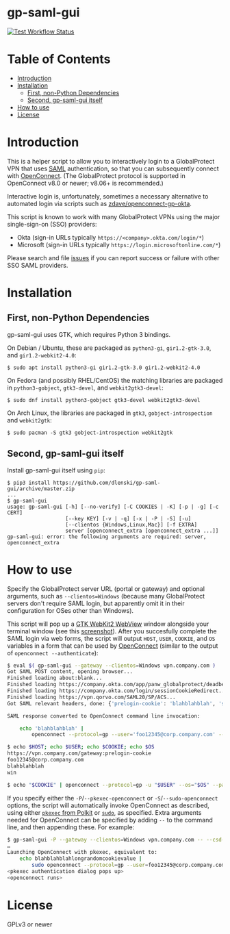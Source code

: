 gp-saml-gui
===========

[![Test Workflow Status](https://github.com/dlenski/gp-saml-gui/workflows/build/badge.svg)](https://github.com/dlenski/gp-saml-gui/actions?query=workflow%3Abuild)

Table of Contents
=================

  * [Introduction](#introduction)
  * [Installation](#installation)
    * [First, non-Python Dependencies](#first-non-python-dependencies)
    * [Second, gp-saml-gui itself](#second-gp-saml-gui-itself)
  * [How to use](#how-to-use)
  * [License](#license)

Introduction
============

This is a helper script to allow you to interactively login to a GlobalProtect VPN
that uses [SAML](https://en.wikipedia.org/wiki/Security_Assertion_Markup_Language)
authentication, so that you can subsequently connect with [OpenConnect](https://www.infradead.org/openconnect).
(The GlobalProtect protocol is supported in OpenConnect v8.0 or newer; v8.06+ is recommended.)

Interactive login is, unfortunately, sometimes a necessary alternative to automated
login via scripts such as
[zdave/openconnect-gp-okta](https://github.com/zdave/openconnect-gp-okta).

This script is known to work with many GlobalProtect VPNs using the major single-sign-on (SSO) providers:

- Okta (sign-in URLs typically `https://<company>.okta.com/login/*`)
- Microsoft (sign-in URLs typically `https://login.microsoftonline.com/*`)

Please search and file [issues](https://github.com/dlenski/gp-saml-gui/issues) if you can report success
or failure with other SSO SAML providers.

Installation
============

First, non-Python Dependencies
------------------------------

gp-saml-gui uses GTK, which requires Python 3 bindings.

On Debian / Ubuntu, these are packaged as `python3-gi`, `gir1.2-gtk-3.0`, and
`gir1.2-webkit2-4.0`:

```
$ sudo apt install python3-gi gir1.2-gtk-3.0 gir1.2-webkit2-4.0
```

On Fedora (and possibly RHEL/CentOS) the matching libraries are packaged in
`python3-gobject`, `gtk3-devel`, and `webkit2gtk3-devel`:

```
$ sudo dnf install python3-gobject gtk3-devel webkit2gtk3-devel
```

On Arch Linux, the libraries are packaged in `gtk3`, `gobject-introspection`
and `webkit2gtk`:

```
$ sudo pacman -S gtk3 gobject-introspection webkit2gtk
```

Second, gp-saml-gui itself
--------------------------

Install gp-saml-gui itself using `pip`:

```
$ pip3 install https://github.com/dlenski/gp-saml-gui/archive/master.zip
...
$ gp-saml-gui
usage: gp-saml-gui [-h] [--no-verify] [-C COOKIES | -K] [-p | -g] [-c CERT]
                   [--key KEY] [-v | -q] [-x | -P | -S] [-u]
                   [--clientos {Windows,Linux,Mac}] [-f EXTRA]
                   server [openconnect_extra [openconnect_extra ...]]
gp-saml-gui: error: the following arguments are required: server, openconnect_extra
```

How to use
==========

Specify the GlobalProtect server URL (portal or gateway) and optional
arguments, such as `--clientos=Windows` (because many GlobalProtect
servers don't require SAML login, but apparently omit it in their configuration
for OSes other than Windows).

This script will pop up a [GTK WebKit2 WebView](https://webkitgtk.org/) window
alongside your terminal window (see this [screenshot](screenshot.png)).
After you succesfully complete the SAML login via web forms, the script will output
`HOST`, `USER`, `COOKIE`, and `OS` variables in a form that can be used by
[OpenConnect](http://www.infradead.org/openconnect/juniper.html)
(similar to the output of `openconnect --authenticate`):

```sh
$ eval $( gp-saml-gui --gateway --clientos=Windows vpn.company.com )
Got SAML POST content, opening browser...
Finished loading about:blank...
Finished loading https://company.okta.com/app/panw_globalprotect/deadbeefFOOBARba1234/sso/saml...
Finished loading https://company.okta.com/login/sessionCookieRedirect...
Finished loading https://vpn.qorvo.com/SAML20/SP/ACS...
Got SAML relevant headers, done: {'prelogin-cookie': 'blahblahblah', 'saml-username': 'foo12345@corp.company.com', 'saml-slo': 'no', 'saml-auth-status': '1'}

SAML response converted to OpenConnect command line invocation:

    echo 'blahblahblah' |
        openconnect --protocol=gp --user='foo12345@corp.company.com' --os=win --usergroup=prelogin-cookie:gateway --passwd-on-stdin vpn.company.com

$ echo $HOST; echo $USER; echo $COOKIE; echo $OS
https://vpn.company.com/gateway:prelogin-cookie
foo12345@corp.company.com
blahblahblah
win

$ echo "$COOKIE" | openconnect --protocol=gp -u "$USER" --os="$OS" --passwd-on-stdin "$HOST"
```

If you specify either the `-P`/`--pkexec-openconnect` or `-S`/`--sudo-openconnect` options, the script
will automatically invoke OpenConnect as described, using either [`pkexec` from Polkit](https://www.freedesktop.org/software/polkit/docs/0.106/polkit.8.html)
or [`sudo`](https://www.sudo.ws/), as specified. Extra arguments needed for OpenConnect can be specified by adding ` -- ` to the command line, and then
appending these. For example:

```sh
$ gp-saml-gui -P --gateway --clientos=Windows vpn.company.com -- --csd-wrapper=hip-report.sh
…
Launching OpenConnect with pkexec, equivalent to:
    echo blahblahblahlongrandomcookievalue |
        sudo openconnect --protocol=gp --user=foo12345@corp.company.com --os=win --usergroup=gateway:prelogin-cookie --passwd-on-stdin vpn.company.com
<pkexec authentication dialog pops up>
<openconnect runs>
```

License
=======

GPLv3 or newer
